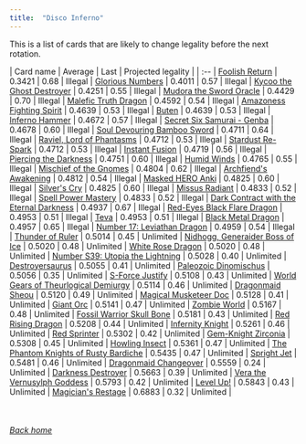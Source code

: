 ```yaml
---
title:  "Disco Inferno"
---
```


This is a list of cards that are likely to change legality before the next rotation.

| Card name | Average | Last | Projected legality |
| :-- |
[Foolish Return](https://db.ygoprodeck.com/card/?search=Foolish%20Return) | 0.3421 | 0.68 | Illegal |
[Glorious Numbers](https://db.ygoprodeck.com/card/?search=Glorious%20Numbers) | 0.4011 | 0.57 | Illegal |
[Kycoo the Ghost Destroyer](https://db.ygoprodeck.com/card/?search=Kycoo%20the%20Ghost%20Destroyer) | 0.4251 | 0.55 | Illegal |
[Mudora the Sword Oracle](https://db.ygoprodeck.com/card/?search=Mudora%20the%20Sword%20Oracle) | 0.4429 | 0.70 | Illegal |
[Malefic Truth Dragon](https://db.ygoprodeck.com/card/?search=Malefic%20Truth%20Dragon) | 0.4592 | 0.54 | Illegal |
[Amazoness Fighting Spirit](https://db.ygoprodeck.com/card/?search=Amazoness%20Fighting%20Spirit) | 0.4639 | 0.53 | Illegal |
[Buten](https://db.ygoprodeck.com/card/?search=Buten) | 0.4639 | 0.53 | Illegal |
[Inferno Hammer](https://db.ygoprodeck.com/card/?search=Inferno%20Hammer) | 0.4672 | 0.57 | Illegal |
[Secret Six Samurai - Genba](https://db.ygoprodeck.com/card/?search=Secret%20Six%20Samurai%20-%20Genba) | 0.4678 | 0.60 | Illegal |
[Soul Devouring Bamboo Sword](https://db.ygoprodeck.com/card/?search=Soul%20Devouring%20Bamboo%20Sword) | 0.4711 | 0.64 | Illegal |
[Raviel, Lord of Phantasms](https://db.ygoprodeck.com/card/?search=Raviel,%20Lord%20of%20Phantasms) | 0.4712 | 0.53 | Illegal |
[Stardust Re-Spark](https://db.ygoprodeck.com/card/?search=Stardust%20Re-Spark) | 0.4712 | 0.53 | Illegal |
[Instant Fusion](https://db.ygoprodeck.com/card/?search=Instant%20Fusion) | 0.4719 | 0.56 | Illegal |
[Piercing the Darkness](https://db.ygoprodeck.com/card/?search=Piercing%20the%20Darkness) | 0.4751 | 0.60 | Illegal |
[Humid Winds](https://db.ygoprodeck.com/card/?search=Humid%20Winds) | 0.4765 | 0.55 | Illegal |
[Mischief of the Gnomes](https://db.ygoprodeck.com/card/?search=Mischief%20of%20the%20Gnomes) | 0.4804 | 0.62 | Illegal |
[Archfiend's Awakening](https://db.ygoprodeck.com/card/?search=Archfiend's%20Awakening) | 0.4812 | 0.54 | Illegal |
[Masked HERO Anki](https://db.ygoprodeck.com/card/?search=Masked%20HERO%20Anki) | 0.4825 | 0.60 | Illegal |
[Silver's Cry](https://db.ygoprodeck.com/card/?search=Silver's%20Cry) | 0.4825 | 0.60 | Illegal |
[Missus Radiant](https://db.ygoprodeck.com/card/?search=Missus%20Radiant) | 0.4833 | 0.52 | Illegal |
[Spell Power Mastery](https://db.ygoprodeck.com/card/?search=Spell%20Power%20Mastery) | 0.4833 | 0.52 | Illegal |
[Dark Contract with the Eternal Darkness](https://db.ygoprodeck.com/card/?search=Dark%20Contract%20with%20the%20Eternal%20Darkness) | 0.4937 | 0.67 | Illegal |
[Red-Eyes Black Flare Dragon](https://db.ygoprodeck.com/card/?search=Red-Eyes%20Black%20Flare%20Dragon) | 0.4953 | 0.51 | Illegal |
[Teva](https://db.ygoprodeck.com/card/?search=Teva) | 0.4953 | 0.51 | Illegal |
[Black Metal Dragon](https://db.ygoprodeck.com/card/?search=Black%20Metal%20Dragon) | 0.4957 | 0.65 | Illegal |
[Number 17: Leviathan Dragon](https://db.ygoprodeck.com/card/?search=Number%2017:%20Leviathan%20Dragon) | 0.4959 | 0.54 | Illegal |
[Thunder of Ruler](https://db.ygoprodeck.com/card/?search=Thunder%20of%20Ruler) | 0.5014 | 0.45 | Unlimited |
[Nidhogg, Generaider Boss of Ice](https://db.ygoprodeck.com/card/?search=Nidhogg,%20Generaider%20Boss%20of%20Ice) | 0.5020 | 0.48 | Unlimited |
[White Rose Dragon](https://db.ygoprodeck.com/card/?search=White%20Rose%20Dragon) | 0.5020 | 0.48 | Unlimited |
[Number S39: Utopia the Lightning](https://db.ygoprodeck.com/card/?search=Number%20S39:%20Utopia%20the%20Lightning) | 0.5028 | 0.40 | Unlimited |
[Destroyersaurus](https://db.ygoprodeck.com/card/?search=Destroyersaurus) | 0.5055 | 0.41 | Unlimited |
[Paleozoic Dinomischus](https://db.ygoprodeck.com/card/?search=Paleozoic%20Dinomischus) | 0.5056 | 0.35 | Unlimited |
[S-Force Justify](https://db.ygoprodeck.com/card/?search=S-Force%20Justify) | 0.5108 | 0.43 | Unlimited |
[World Gears of Theurlogical Demiurgy](https://db.ygoprodeck.com/card/?search=World%20Gears%20of%20Theurlogical%20Demiurgy) | 0.5114 | 0.46 | Unlimited |
[Dragonmaid Sheou](https://db.ygoprodeck.com/card/?search=Dragonmaid%20Sheou) | 0.5120 | 0.49 | Unlimited |
[Magical Musketeer Doc](https://db.ygoprodeck.com/card/?search=Magical%20Musketeer%20Doc) | 0.5128 | 0.41 | Unlimited |
[Giant Orc](https://db.ygoprodeck.com/card/?search=Giant%20Orc) | 0.5141 | 0.47 | Unlimited |
[Zombie World](https://db.ygoprodeck.com/card/?search=Zombie%20World) | 0.5167 | 0.48 | Unlimited |
[Fossil Warrior Skull Bone](https://db.ygoprodeck.com/card/?search=Fossil%20Warrior%20Skull%20Bone) | 0.5181 | 0.43 | Unlimited |
[Red Rising Dragon](https://db.ygoprodeck.com/card/?search=Red%20Rising%20Dragon) | 0.5208 | 0.44 | Unlimited |
[Infernity Knight](https://db.ygoprodeck.com/card/?search=Infernity%20Knight) | 0.5261 | 0.46 | Unlimited |
[Red Sprinter](https://db.ygoprodeck.com/card/?search=Red%20Sprinter) | 0.5302 | 0.42 | Unlimited |
[Gem-Knight Zirconia](https://db.ygoprodeck.com/card/?search=Gem-Knight%20Zirconia) | 0.5308 | 0.45 | Unlimited |
[Howling Insect](https://db.ygoprodeck.com/card/?search=Howling%20Insect) | 0.5361 | 0.47 | Unlimited |
[The Phantom Knights of Rusty Bardiche](https://db.ygoprodeck.com/card/?search=The%20Phantom%20Knights%20of%20Rusty%20Bardiche) | 0.5435 | 0.47 | Unlimited |
[Spright Jet](https://db.ygoprodeck.com/card/?search=Spright%20Jet) | 0.5481 | 0.46 | Unlimited |
[Dragonmaid Changeover](https://db.ygoprodeck.com/card/?search=Dragonmaid%20Changeover) | 0.5559 | 0.24 | Unlimited |
[Darkness Destroyer](https://db.ygoprodeck.com/card/?search=Darkness%20Destroyer) | 0.5663 | 0.39 | Unlimited |
[Vera the Vernusylph Goddess](https://db.ygoprodeck.com/card/?search=Vera%20the%20Vernusylph%20Goddess) | 0.5793 | 0.42 | Unlimited |
[Level Up!](https://db.ygoprodeck.com/card/?search=Level%20Up!) | 0.5843 | 0.43 | Unlimited |
[Magician's Restage](https://db.ygoprodeck.com/card/?search=Magician's%20Restage) | 0.6883 | 0.32 | Unlimited |

<br>

###### [Back home](index)